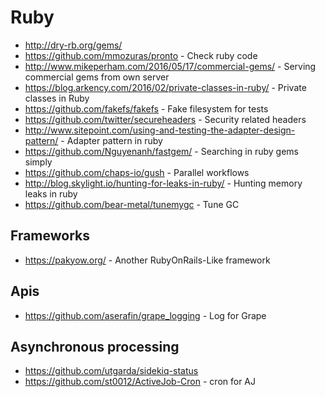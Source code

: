# Ruby

* http://dry-rb.org/gems/
* https://github.com/mmozuras/pronto - Check ruby code
* http://www.mikeperham.com/2016/05/17/commercial-gems/ - Serving commercial gems from own server
* https://blog.arkency.com/2016/02/private-classes-in-ruby/ - Private classes in Ruby
* https://github.com/fakefs/fakefs - Fake filesystem for tests
* https://github.com/twitter/secureheaders - Security related headers
* http://www.sitepoint.com/using-and-testing-the-adapter-design-pattern/ - Adapter pattern in ruby
* https://github.com/Nguyenanh/fastgem/ - Searching in ruby gems simply
* https://github.com/chaps-io/gush - Parallel workflows
* http://blog.skylight.io/hunting-for-leaks-in-ruby/ - Hunting memory leaks in ruby
* https://github.com/bear-metal/tunemygc - Tune GC

## Frameworks

* https://pakyow.org/ - Another RubyOnRails-Like framework

## Apis

* https://github.com/aserafin/grape_logging - Log for Grape

## Asynchronous processing

* https://github.com/utgarda/sidekiq-status
* https://github.com/st0012/ActiveJob-Cron - cron for AJ
